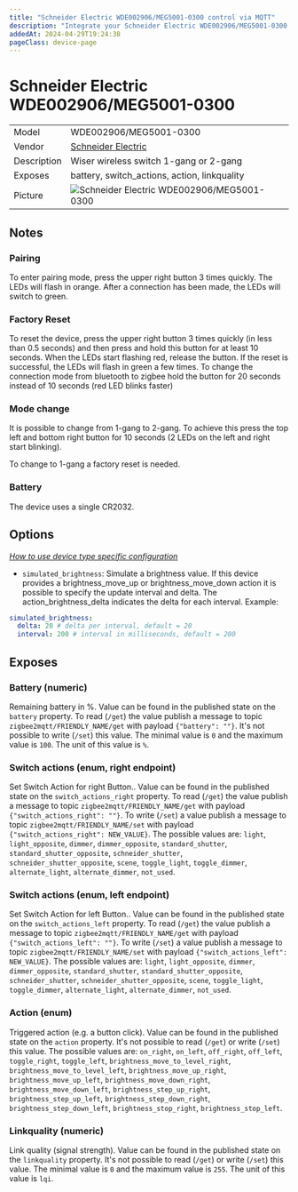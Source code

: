```yaml
---
title: "Schneider Electric WDE002906/MEG5001-0300 control via MQTT"
description: "Integrate your Schneider Electric WDE002906/MEG5001-0300 via Zigbee2MQTT with whatever smart home infrastructure you are using without the vendor's bridge or gateway."
addedAt: 2024-04-29T19:24:38
pageClass: device-page
---
```


<!-- !!!! -->
<!-- ATTENTION: This file is auto-generated through docgen! -->
<!-- You can only edit the "Notes"-Section between the two comment lines "Notes BEGIN" and "Notes END". -->
<!-- Do not use h1 or h2 heading within "## Notes"-Section. -->
<!-- !!!! -->

# Schneider Electric WDE002906/MEG5001-0300

|     |     |
|-----|-----|
| Model | WDE002906/MEG5001-0300  |
| Vendor  | [Schneider Electric](/supported-devices/#v=Schneider%20Electric)  |
| Description | Wiser wireless switch 1-gang or 2-gang |
| Exposes | battery, switch_actions, action, linkquality |
| Picture | ![Schneider Electric WDE002906/MEG5001-0300](https://www.zigbee2mqtt.io/images/devices/WDE002906-MEG5001-0300.png) |


<!-- Notes BEGIN: You can edit here. Add "## Notes" headline if not already present. -->
## Notes

### Pairing
To enter pairing mode, press the upper right button 3 times quickly. The LEDs will flash in orange. After a connection has been made, the LEDs will switch to green.

### Factory Reset
To reset the device, press the upper right button 3 times quickly (in less than 0.5 seconds) and then press and hold this button for at least 10 seconds. When the LEDs start
flashing red, release the button. If the reset is successful, the LEDs will flash in green a few times.
To change the connection mode from bluetooth to zigbee hold the button for 20 seconds instead of 10 seconds (red LED blinks faster)

### Mode change
It is possible to change from 1-gang to 2-gang.
To achieve this press the top left and bottom right button for 10 seconds (2 LEDs on the left and right start blinking).

To change to 1-gang a factory reset is needed.

### Battery
The device uses a single CR2032.
<!-- Notes END: Do not edit below this line -->



## Options
*[How to use device type specific configuration](../guide/configuration/devices-groups.md#specific-device-options)*

* `simulated_brightness`: Simulate a brightness value. If this device provides a brightness_move_up or brightness_move_down action it is possible to specify the update interval and delta. The action_brightness_delta indicates the delta for each interval. Example:
```yaml
simulated_brightness:
  delta: 20 # delta per interval, default = 20
  interval: 200 # interval in milliseconds, default = 200
```


## Exposes

### Battery (numeric)
Remaining battery in %.
Value can be found in the published state on the `battery` property.
To read (`/get`) the value publish a message to topic `zigbee2mqtt/FRIENDLY_NAME/get` with payload `{"battery": ""}`.
It's not possible to write (`/set`) this value.
The minimal value is `0` and the maximum value is `100`.
The unit of this value is `%`.

### Switch actions (enum, right endpoint)
Set Switch Action for right Button..
Value can be found in the published state on the `switch_actions_right` property.
To read (`/get`) the value publish a message to topic `zigbee2mqtt/FRIENDLY_NAME/get` with payload `{"switch_actions_right": ""}`.
To write (`/set`) a value publish a message to topic `zigbee2mqtt/FRIENDLY_NAME/set` with payload `{"switch_actions_right": NEW_VALUE}`.
The possible values are: `light`, `light_opposite`, `dimmer`, `dimmer_opposite`, `standard_shutter`, `standard_shutter_opposite`, `schneider_shutter`, `schneider_shutter_opposite`, `scene`, `toggle_light`, `toggle_dimmer`, `alternate_light`, `alternate_dimmer`, `not_used`.

### Switch actions (enum, left endpoint)
Set Switch Action for left Button..
Value can be found in the published state on the `switch_actions_left` property.
To read (`/get`) the value publish a message to topic `zigbee2mqtt/FRIENDLY_NAME/get` with payload `{"switch_actions_left": ""}`.
To write (`/set`) a value publish a message to topic `zigbee2mqtt/FRIENDLY_NAME/set` with payload `{"switch_actions_left": NEW_VALUE}`.
The possible values are: `light`, `light_opposite`, `dimmer`, `dimmer_opposite`, `standard_shutter`, `standard_shutter_opposite`, `schneider_shutter`, `schneider_shutter_opposite`, `scene`, `toggle_light`, `toggle_dimmer`, `alternate_light`, `alternate_dimmer`, `not_used`.

### Action (enum)
Triggered action (e.g. a button click).
Value can be found in the published state on the `action` property.
It's not possible to read (`/get`) or write (`/set`) this value.
The possible values are: `on_right`, `on_left`, `off_right`, `off_left`, `toggle_right`, `toggle_left`, `brightness_move_to_level_right`, `brightness_move_to_level_left`, `brightness_move_up_right`, `brightness_move_up_left`, `brightness_move_down_right`, `brightness_move_down_left`, `brightness_step_up_right`, `brightness_step_up_left`, `brightness_step_down_right`, `brightness_step_down_left`, `brightness_stop_right`, `brightness_stop_left`.

### Linkquality (numeric)
Link quality (signal strength).
Value can be found in the published state on the `linkquality` property.
It's not possible to read (`/get`) or write (`/set`) this value.
The minimal value is `0` and the maximum value is `255`.
The unit of this value is `lqi`.

